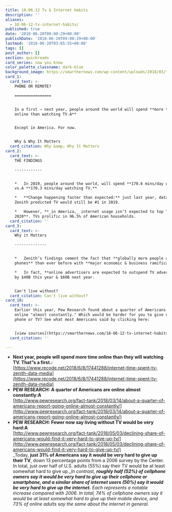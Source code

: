 ```yaml
---
title: 18.06.12 Tv & Internet Habits
description: ''
aliases:
  - 18-06-12-tv-internet-habits/
published: true
date: '2018-06-20T09:00:29+00:00'
publishDate: '2018-06-20T09:00:29+00:00'
lastmod: '2018-06-20T03:05:55+00:00'
tags: []
post_author: []
section: quickreads
card_series: now you know
color_palette_classname: dark-blue
background_image: https://smarthernews.com/wp-content/uploads/2018/03/tv-2619649_640.jpg
card_1:
  card_text: >-
    PHONE OR REMOTE?

    ================


    In a first — next year, people around the world will spend **more time
    online than watching TV.A**


    Except in America. For now.


    Why & Why It Matters
  card_citation: Why &amp; Why It Matters
card_2:
  card_text: >-
    THE FINDINGS

    ------------


    *   In 2019, people around the world, will spend **170.6 mins/day online**
    vs.A **170.3 mins/day watching TV.**

    *   **Change happening faster than expected:** just last year, data co.
    Zenith predicted TV would still be #1 in 2019.

    *   However, **_in America,_ internet usage isn’t expected to top TV until
    2020**. TVs prolific in 96.5% of American households.
  card_citation: ''
card_3:
  card_text: >-
    Why it Matters

    --------------


    *   Zenith’s findings cement the fact that **globally more people are using
    phones** than ever before with **major economic & business ramifications**.

    *   In fact, **online advertisers are expected to outspend TV advertisers**
    by $40B this year & $60B next year.


    Can't live without?
  card_citation: Can't live without?
card_10:
  card_text: >-
    Earlier this year, Pew Research found about a quarter of Americans are
    online "almost constantly." Which would be harder for you to give up: your
    phone or TV? See what most Americans said by clicking here:


    [view sources](https://smarthernews.com/18-06-12-tv-internet-habits/)
  card_citation: ''

---
```

*   **Next year, people will spend more time online than they will watching TV. That”s a first.:**  
    [https://www.recode.net/2018/6/8/17441288/internet-time-spent-tv-zenith-data-media](https://www.recode.net/2018/6/8/17441288/internet-time-spent-tv-zenith-data-media)
*   **PEW RESEARCH: A quarter of Americans are online almost constantly:A**  
    [http://www.pewresearch.org/fact-tank/2018/03/14/about-a-quarter-of-americans-report-going-online-almost-constantly/](http://www.pewresearch.org/fact-tank/2018/03/14/about-a-quarter-of-americans-report-going-online-almost-constantly/)
*   **PEW RESEARCH: Fewer now say living without TV would be very hard:A**  
    [http://www.pewresearch.org/fact-tank/2018/05/03/declining-share-of-americans-would-find-it-very-hard-to-give-up-tv/](http://www.pewresearch.org/fact-tank/2018/05/03/declining-share-of-americans-would-find-it-very-hard-to-give-up-tv/)  
    _Today, **just 31% of Americans say it would be very hard to give up their TV**, down 13 percentage points from a 2006 survey by the Center. In total, just over half of U.S. adults (55%) say their TV would be at least somewhat hard to give up.__In contrast, **roughly half (52%) of cellphone owners say it would be very hard to give up their cellphone or smartphone, and a similar share of internet users (50%) say it would be very hard to give up the internet.** Each represents a notable increase compared with 2006. In total, 74% of cellphone owners say it would be at least somewhat hard to give up their mobile device, and 73% of online adults say the same about the internet in general._